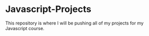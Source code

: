 # Javascript-Projects
This repository is where I will be pushing all of my projects for my Javascript course.
